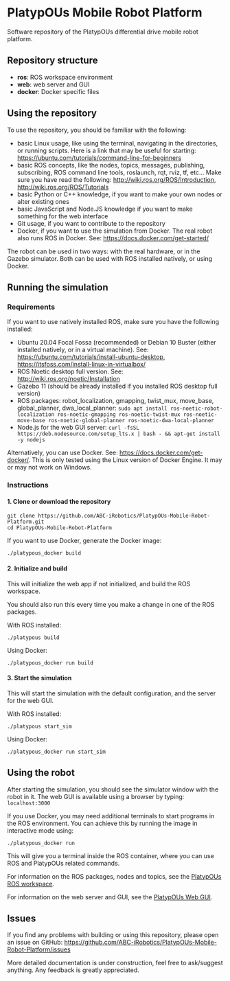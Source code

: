 # PlatypOUs Mobile Robot Platform

Software repository of the PlatypOUs differential drive mobile robot platform.

## Repository structure
 - **ros**: ROS workspace environment
 - **web**: web server and GUI
 - **docker**: Docker specific files

## Using the repository

To use the repository, you should be familiar with the following:
 - basic Linux usage, like using the terminal, navigating in the directories, or running scripts. Here is a link that may be useful for starting: https://ubuntu.com/tutorials/command-line-for-beginners
 - basic ROS concepts, like the nodes, topics, messages, publishing, subscribing, ROS command line tools, roslaunch, rqt, rviz, tf, etc... Make sure you have read the following: http://wiki.ros.org/ROS/Introduction, http://wiki.ros.org/ROS/Tutorials
 - basic Python or C++ knowledge, if you want to make your own nodes or alter existing ones
 - basic JavaScript and Node.JS knowledge if you want to make something for the web interface
 - Git usage, if you want to contribute to the repository
 - Docker, if you want to use the simulation from Docker. The real robot also runs ROS in Docker. See: https://docs.docker.com/get-started/

The robot can be used in two ways: with the real hardware, or in the Gazebo simulator. Both can be used with ROS installed natively, or using Docker.

## Running the simulation
### Requirements
If you want to use natively installed ROS, make sure you have the following installed:
- Ubuntu 20.04 Focal Fossa (recommended) or Debian 10 Buster (either installed natively, or in a virtual machine). See: https://ubuntu.com/tutorials/install-ubuntu-desktop, https://itsfoss.com/install-linux-in-virtualbox/
- ROS Noetic desktop full version. See: http://wiki.ros.org/noetic/Installation
- Gazebo 11 (should be already installed if you installed ROS desktop full version)
- ROS packages: robot_localization, gmapping, twist_mux, move_base, global_planner, dwa_local_planner:
`sudo apt install ros-noetic-robot-localization ros-noetic-gmapping ros-noetic-twist-mux ros-noetic-move-base ros-noetic-global-planner ros-noetic-dwa-local-planner`
- Node.js for the web GUI server:
`
curl -fsSL https://deb.nodesource.com/setup_lts.x | bash - &&
apt-get install -y nodejs
`

Alternatively, you can use Docker. See: https://docs.docker.com/get-docker/. This is only tested using the Linux version of Docker Engine. It may or may not work on Windows.

### Instructions
#### 1. Clone or download the repository
```
git clone https://github.com/ABC-iRobotics/PlatypOUs-Mobile-Robot-Platform.git
cd PlatypOUs-Mobile-Robot-Platform
```

If you want to use Docker, generate the Docker image:
```
./platypous_docker build
```


#### 2. Initialize and build
This will initialize the web app if not initialized, and build the ROS workspace.

You should also run this every time you make a change in one of the ROS packages.

With ROS installed:
```
./platypous build
```

Using Docker:
```
./platypous_docker run build
```


#### 3. Start the simulation
This will start the simulation with the default configuration, and the server for the web GUI.

With ROS installed:
```
./platypous start_sim
```

Using Docker:
```
./platypous_docker run start_sim
```

## Using the robot
After starting the simulation, you should see the simulator window with the robot in it. The web GUI is available using a browser by typing: `localhost:3000`

If you use Docker, you may need additional terminals to start programs in the ROS environment. You can achieve this by running the image in interactive mode using:
```
./platypous_docker run
```
This will give you a terminal inside the ROS container, where you can use ROS and PlatypOUs related commands.

For information on the ROS packages, nodes and topics, see the [PlatypOUs ROS workspace](ros/src/README.md).

For information on the web server and GUI, see the [PlatypOUs Web GUI](web/README.md).

## Issues
If you find any problems with building or using this repository, please open an issue on GitHub: https://github.com/ABC-iRobotics/PlatypOUs-Mobile-Robot-Platform/issues

More detailed documentation is under construction, feel free to ask/suggest anything. Any feedback is greatly appreciated.
